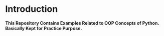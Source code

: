 # Introduction

#### This Repository Contains Examples Related to OOP Concepts of Python. Basically Kept for Practice Purpose.